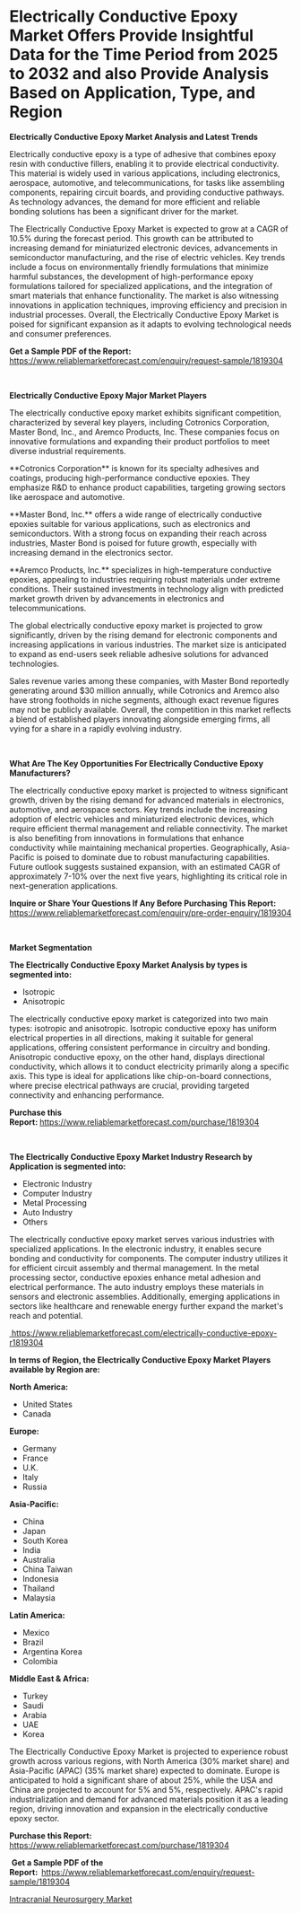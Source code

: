 <p><h1>Electrically Conductive Epoxy Market Offers Provide Insightful Data for the Time Period from 2025 to 2032 and also Provide Analysis Based on Application, Type, and Region</h1></p><p><strong>Electrically Conductive Epoxy Market Analysis and Latest Trends</strong></p>
<p><p>Electrically conductive epoxy is a type of adhesive that combines epoxy resin with conductive fillers, enabling it to provide electrical conductivity. This material is widely used in various applications, including electronics, aerospace, automotive, and telecommunications, for tasks like assembling components, repairing circuit boards, and providing conductive pathways. As technology advances, the demand for more efficient and reliable bonding solutions has been a significant driver for the market.</p><p>The Electrically Conductive Epoxy Market is expected to grow at a CAGR of 10.5% during the forecast period. This growth can be attributed to increasing demand for miniaturized electronic devices, advancements in semiconductor manufacturing, and the rise of electric vehicles. Key trends include a focus on environmentally friendly formulations that minimize harmful substances, the development of high-performance epoxy formulations tailored for specialized applications, and the integration of smart materials that enhance functionality. The market is also witnessing innovations in application techniques, improving efficiency and precision in industrial processes. Overall, the Electrically Conductive Epoxy Market is poised for significant expansion as it adapts to evolving technological needs and consumer preferences.</p></p>
<p><strong>Get a Sample PDF of the Report:&nbsp;</strong> <a href="https://www.reliablemarketforecast.com/enquiry/request-sample/1819304?utm_campaign=2603&utm_medium=2&utm_source=Github&utm_content=ia&utm_term=01042025&utm_id=electrically-conductive-epoxy">https://www.reliablemarketforecast.com/enquiry/request-sample/1819304</a></p>
<p>&nbsp;</p>
<p><strong>Electrically Conductive Epoxy Major Market Players</strong></p>
<p><p>The electrically conductive epoxy market exhibits significant competition, characterized by several key players, including Cotronics Corporation, Master Bond, Inc., and Aremco Products, Inc. These companies focus on innovative formulations and expanding their product portfolios to meet diverse industrial requirements.</p><p>**Cotronics Corporation** is known for its specialty adhesives and coatings, producing high-performance conductive epoxies. They emphasize R&D to enhance product capabilities, targeting growing sectors like aerospace and automotive. </p><p>**Master Bond, Inc.** offers a wide range of electrically conductive epoxies suitable for various applications, such as electronics and semiconductors. With a strong focus on expanding their reach across industries, Master Bond is poised for future growth, especially with increasing demand in the electronics sector.</p><p>**Aremco Products, Inc.** specializes in high-temperature conductive epoxies, appealing to industries requiring robust materials under extreme conditions. Their sustained investments in technology align with predicted market growth driven by advancements in electronics and telecommunications.</p><p>The global electrically conductive epoxy market is projected to grow significantly, driven by the rising demand for electronic components and increasing applications in various industries. The market size is anticipated to expand as end-users seek reliable adhesive solutions for advanced technologies.</p><p>Sales revenue varies among these companies, with Master Bond reportedly generating around $30 million annually, while Cotronics and Aremco also have strong footholds in niche segments, although exact revenue figures may not be publicly available. Overall, the competition in this market reflects a blend of established players innovating alongside emerging firms, all vying for a share in a rapidly evolving industry.</p></p>
<p>&nbsp;</p>
<p><strong>What Are The Key Opportunities For Electrically Conductive Epoxy Manufacturers?</strong></p>
<p><p>The electrically conductive epoxy market is projected to witness significant growth, driven by the rising demand for advanced materials in electronics, automotive, and aerospace sectors. Key trends include the increasing adoption of electric vehicles and miniaturized electronic devices, which require efficient thermal management and reliable connectivity. The market is also benefiting from innovations in formulations that enhance conductivity while maintaining mechanical properties. Geographically, Asia-Pacific is poised to dominate due to robust manufacturing capabilities. Future outlook suggests sustained expansion, with an estimated CAGR of approximately 7-10% over the next five years, highlighting its critical role in next-generation applications.</p></p>
<p><strong>Inquire or Share Your Questions If Any Before Purchasing This Report:</strong> <a href="https://www.reliablemarketforecast.com/enquiry/pre-order-enquiry/1819304?utm_campaign=2603&utm_medium=2&utm_source=Github&utm_content=ia&utm_term=01042025&utm_id=electrically-conductive-epoxy">https://www.reliablemarketforecast.com/enquiry/pre-order-enquiry/1819304</a></p>
<p>&nbsp;</p>
<p><strong>Market Segmentation</strong></p>
<p><strong>The Electrically Conductive Epoxy Market Analysis by types is segmented into:</strong></p>
<p><ul><li>Isotropic</li><li>Anisotropic</li></ul></p>
<p><p>The electrically conductive epoxy market is categorized into two main types: isotropic and anisotropic. Isotropic conductive epoxy has uniform electrical properties in all directions, making it suitable for general applications, offering consistent performance in circuitry and bonding. Anisotropic conductive epoxy, on the other hand, displays directional conductivity, which allows it to conduct electricity primarily along a specific axis. This type is ideal for applications like chip-on-board connections, where precise electrical pathways are crucial, providing targeted connectivity and enhancing performance.</p></p>
<p><strong>Purchase this Report:&nbsp;</strong><a href="https://www.reliablemarketforecast.com/purchase/1819304?utm_campaign=2603&utm_medium=2&utm_source=Github&utm_content=ia&utm_term=01042025&utm_id=electrically-conductive-epoxy">https://www.reliablemarketforecast.com/purchase/1819304</a></p>
<p>&nbsp;</p>
<p><strong>The Electrically Conductive Epoxy Market Industry Research by Application is segmented into:</strong></p>
<p><ul><li>Electronic Industry</li><li>Computer Industry</li><li>Metal Processing</li><li>Auto Industry</li><li>Others</li></ul></p>
<p><p>The electrically conductive epoxy market serves various industries with specialized applications. In the electronic industry, it enables secure bonding and conductivity for components. The computer industry utilizes it for efficient circuit assembly and thermal management. In the metal processing sector, conductive epoxies enhance metal adhesion and electrical performance. The auto industry employs these materials in sensors and electronic assemblies. Additionally, emerging applications in sectors like healthcare and renewable energy further expand the market's reach and potential.</p></p>
<p><a href="https://www.reliablemarketforecast.com/electrically-conductive-epoxy-r1819304?utm_campaign=2603&utm_medium=2&utm_source=Github&utm_content=ia&utm_term=01042025&utm_id=electrically-conductive-epoxy">&nbsp;https://www.reliablemarketforecast.com/electrically-conductive-epoxy-r1819304</a></p>
<p><strong>In terms of Region, the Electrically Conductive Epoxy Market Players available by Region are:</strong></p>
<p>
    <p> <strong> North America: </strong>
        <ul>
            <li>United States</li>
            <li>Canada</li>
        </ul>
        </p> 
    <p> <strong> Europe: </strong>
        <ul>
            <li>Germany</li>
            <li>France</li>
            <li>U.K.</li>
            <li>Italy</li>
            <li>Russia</li>
        </ul>
        </p> 
    <p> <strong> Asia-Pacific: </strong>
        <ul>
            <li>China</li>
            <li>Japan</li>
            <li>South Korea</li>
            <li>India</li>
            <li>Australia</li>
            <li>China Taiwan</li>
            <li>Indonesia</li>
            <li>Thailand</li>
            <li>Malaysia</li>
        </ul>
        </p> 
    <p> <strong> Latin America: </strong>
        <ul>
            <li>Mexico</li>
            <li>Brazil</li>
            <li>Argentina Korea</li>
            <li>Colombia</li>
        </ul>
        </p> 
    <p> <strong> Middle East & Africa: </strong>
        <ul>
            <li>Turkey</li>
            <li>Saudi</li>
            <li>Arabia</li>
            <li>UAE</li>
            <li>Korea</li>
        </ul>
    </p>
    </p>
<p><p>The Electrically Conductive Epoxy Market is projected to experience robust growth across various regions, with North America (30% market share) and Asia-Pacific (APAC) (35% market share) expected to dominate. Europe is anticipated to hold a significant share of about 25%, while the USA and China are projected to account for 5% and 5%, respectively. APAC's rapid industrialization and demand for advanced materials position it as a leading region, driving innovation and expansion in the electrically conductive epoxy sector.</p></p>
<p><strong>Purchase this Report: </strong><a href="https://www.reliablemarketforecast.com/purchase/1819304?utm_campaign=2603&utm_medium=2&utm_source=Github&utm_content=ia&utm_term=01042025&utm_id=electrically-conductive-epoxy">https://www.reliablemarketforecast.com/purchase/1819304</a></p>
<p>&nbsp;<strong>Get a Sample PDF of the Report:&nbsp;&nbsp;</strong><a href="https://www.reliablemarketforecast.com/enquiry/request-sample/1819304?utm_campaign=2603&utm_medium=2&utm_source=Github&utm_content=ia&utm_term=01042025&utm_id=electrically-conductive-epoxy">https://www.reliablemarketforecast.com/enquiry/request-sample/1819304</a></p>
<p><strong></strong></p>
<p><p><a href="https://github.com/ccreola81/Market-Research-Report-List-1/blob/main/intracranial-neurosurgery-market.md?utm_campaign=2603&utm_medium=2&utm_source=Github&utm_content=ia&utm_term=01042025&utm_id=electrically-conductive-epoxy">Intracranial Neurosurgery Market</a></p></p>